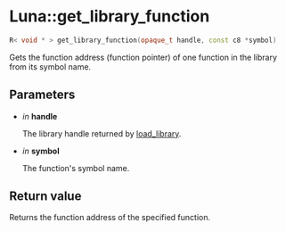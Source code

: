 # Luna::get_library_function

```c++
R< void * > get_library_function(opaque_t handle, const c8 *symbol)
```

Gets the function address (function pointer) of one function in the library from its symbol name. 



## Parameters
* *in* **handle**

    The library handle returned by [load_library](group___runtime_d_l_l_1ga4047beea74e118348cddab00150eb4f8.md). 

* *in* **symbol**

    The function's symbol name. 

## Return value
Returns the function address of the specified function. 

